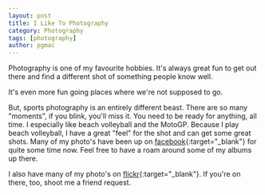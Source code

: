 ```yaml
---
layout: post
title: I Like To Photography
category: Photography
tags: [photography]
author: pgmac
---
```

Photography is one of my favourite hobbies. It's always great fun to get out there and find a different shot of something people know well.

It's even more fun going places where we're not supposed to go.

But, sports photography is an entirely different beast.  There are so many "moments", if you blink, you'll miss it.  You need to be ready for anything, all time.  I especially like beach volleyball and the MotoGP.  Because I play beach volleyball, I have a great "feel" for the shot and can get some great shots.  Many of my photo's have been up on [facebook](https://www.facebook.com/paulymac/photos_albums){:target="_blank"} for quite some time now.  Feel free to have a roam around some of my albums up there.

I also have many of my photo's on [flickr](http://www.flickr.com/photos/paulmacdonnell/){:target="_blank"}.  If you're on there, too, shoot me a friend request.
